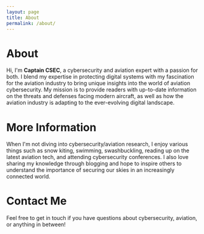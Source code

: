 ```yaml
---
layout: page
title: About
permalink: /about/
---
```


# About

Hi, I'm **Captain CSEC**, a cybersecurity and aviation expert with a passion for both. I blend my expertise in protecting digital systems with my fascination for the aviation industry to bring unique insights into the world of aviation cybersecurity. My mission is to provide readers with up-to-date information on the threats and defenses facing modern aircraft, as well as how the aviation industry is adapting to the ever-evolving digital landscape.

# More Information

When I'm not diving into cybersecurity/aviation research, I enjoy various things such as snow kiting, swimming, swashbuckling, reading up on the latest aviation tech, and attending cybersecurity conferences. I also love sharing my knowledge through blogging and hope to inspire others to understand the importance of securing our skies in an increasingly connected world.

# Contact Me

Feel free to get in touch if you have questions about cybersecurity, aviation, or anything in between!
